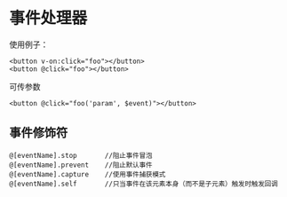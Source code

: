 # 事件处理器  
使用例子：

	<button v-on:click="foo"></button>
	<button @click="foo"></button>

可传参数

	<button @click="foo('param', $event)"></button>

## 事件修饰符
	@[eventName].stop 		//阻止事件冒泡
	@[eventName].prevent 	//阻止默认事件
	@[eventName].capture 	//使用事件捕获模式
	@[eventName].self 		//只当事件在该元素本身（而不是子元素）触发时触发回调